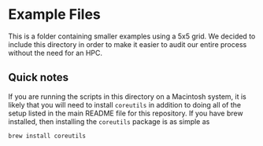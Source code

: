 # Example Files

This is a folder containing smaller examples using a 5x5 grid. We decided to include this
directory in order to make it easier to audit our entire process without the need for 
an HPC. 

## Quick notes

If you are running the scripts in this directory on a Macintosh system, it is likely that
you will need to install `coreutils` in addition to doing all of the setup listed in
the main README file for this repository. If you have brew installed, then installing 
the `coreutils` package is as simple as 

```console
brew install coreutils
```

